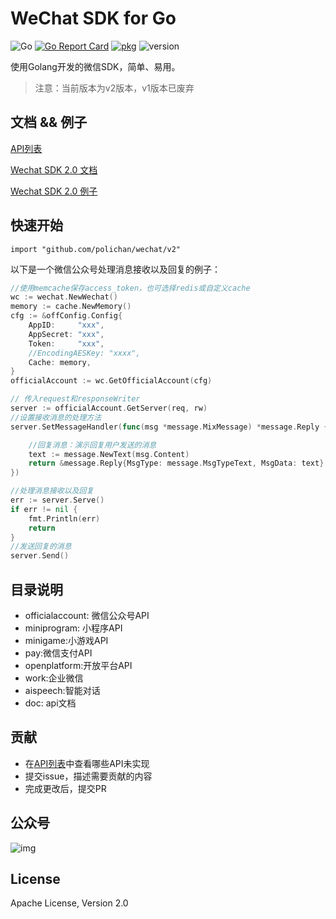# WeChat SDK for Go
![Go](https://github.com/polichan/wechat/workflows/Go/badge.svg?branch=release-2.0)
[![Go Report Card](https://goreportcard.com/badge/github.com/polichan/wechat)](https://goreportcard.com/report/github.com/polichan/wechat)
[![pkg](https://img.shields.io/badge/dev-reference-007d9c?logo=go&logoColor=white&style=flat)](https://pkg.go.dev/github.com/polichan/wechat/v2?tab=doc)
![version](https://img.shields.io/badge/version-v2-green)

使用Golang开发的微信SDK，简单、易用。
>注意：当前版本为v2版本，v1版本已废弃


## 文档 && 例子
[API列表](https://github.com/polichan/wechat/tree/v2/doc/api)

[Wechat SDK 2.0 文档](https://silenceper.com/wechat)

[Wechat SDK 2.0 例子](https://github.com/gowechat/example)


## 快速开始
```
import "github.com/polichan/wechat/v2"
```

以下是一个微信公众号处理消息接收以及回复的例子：

```go
//使用memcache保存access_token，也可选择redis或自定义cache
wc := wechat.NewWechat()
memory := cache.NewMemory()
cfg := &offConfig.Config{
    AppID:     "xxx",
    AppSecret: "xxx",
    Token:     "xxx",
    //EncodingAESKey: "xxxx",
    Cache: memory,
}
officialAccount := wc.GetOfficialAccount(cfg)

// 传入request和responseWriter
server := officialAccount.GetServer(req, rw)
//设置接收消息的处理方法
server.SetMessageHandler(func(msg *message.MixMessage) *message.Reply {

    //回复消息：演示回复用户发送的消息
    text := message.NewText(msg.Content)
    return &message.Reply{MsgType: message.MsgTypeText, MsgData: text}
})

//处理消息接收以及回复
err := server.Serve()
if err != nil {
    fmt.Println(err)
    return
}
//发送回复的消息
server.Send()

```

## 目录说明
- officialaccount: 微信公众号API
- miniprogram: 小程序API
- minigame:小游戏API
- pay:微信支付API
- openplatform:开放平台API
- work:企业微信
- aispeech:智能对话
- doc: api文档

## 贡献
- 在[API列表](https://github.com/polichan/wechat/tree/v2/doc/api)中查看哪些API未实现
- 提交issue，描述需要贡献的内容
- 完成更改后，提交PR

## 公众号
![img](https://silenceper.oss-cn-beijing.aliyuncs.com/qrcode/search_study_program.png)

## License

Apache License, Version 2.0
